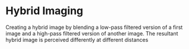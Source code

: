 # Hybrid Imaging
Creating a hybrid image by blending a low-pass filtered version of a first image and a high-pass filtered
version of another image. The resultant hybrid image is perceived differently at different distances